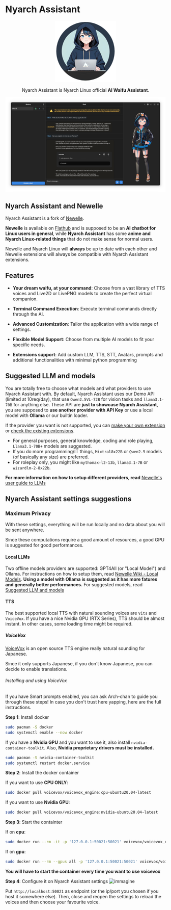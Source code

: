 # Nyarch Assistant
<div style="text-align: center;">
<img src="https://raw.githubusercontent.com/NyarchLinux/NyarchAssistant/refs/heads/master/data/icons/hicolor/scalable/apps/moe.nyarchlinux.assistant.svg" alt="nyarchassistant" width="192" height="192"/>
</div>
<div style="text-align: center;">

Nyarch Assistant is Nyarch Linux official <b>AI Waifu Assistant</b>.
</div>

![screenshot](https://raw.githubusercontent.com/NyarchLinux/NyarchAssistant/refs/heads/master/screenshots/1b.png)

## Nyarch Assistant and Newelle

Nyarch Assistant is a fork of [Newelle](https://github.com/qwersyk/Newelle). 

**Newelle** is available on [Flathub](https://flathub.org/apps/io.github.qwersyk.Newelle) and is supposed to be an **AI chatbot for Linux users in general**, while **Nyarch Assistant** has some **anime and Nyarch Linux-related things** that do not make sense for normal users.

Newelle and Nyarch Linux will **always** be up to date with each other and Newelle extensions will always be compatible with Nyarch Assistant extensions.

## Features
- **Your dream waifu, at your command**: Choose from a vast library of TTS voices and Live2D or LivePNG models to create the perfect virtual companion.

- **Terminal Command Execution**: Execute terminal commands directly through the AI.

- **Advanced Customization**: Tailor the application with a wide range of settings.

- **Flexible Model Support**: Choose from multiple AI models to fit your specific needs.

- **Extensions support**: Add custom LLM, TTS, STT, Avatars, prompts and additional functionalities with minimal python programming

## Suggested LLM and models
You are totally free to choose what models and what providers to use Nyarch Assistant with.
By default, Nyarch Assistant uses our Demo API (limited at 10req/day), that use `Qwen2.5VL-72B` for vision tasks and `llama3.1-70B` for anything else. These API are **just to showcase Nyarch Assistant**, you are supposed to **use another provider with API Key** or use a local model with **Ollama** or our builtin loader. 

If the provider you want is not supported, you can [make your own extension](https://github.com/qwersyk/Newelle/wiki/Developing-extensions) or [check the existing extensions](https://github.com/qwersyk/Newelle/wiki/User-guide-to-Extensions#finding-extensions).

- For general purposes, general knowledge, coding and role playing, `Llama3.1-70B+` models are suggested.
- If you do more programming/IT things, `Mixtral8x22B` or `Qwen2.5` models (of basically any size) are preferred.
- For roleplay only, you might like `mythomax-l2-13b`, `llama3.1-7B` or `wizardlm-2-8x22b`.

**For more information on how to setup different providers, read** [Newelle's user guide to LLMs](https://github.com/qwersyk/Newelle/wiki/User-guide-to-the-available-LLMs)
## Nyarch Assistant settings suggestions
### Maximum Privacy
With these settings, everything will be run locally and no data about you will be sent anywhere.

Since these computations require a good amount of resources, a good GPU is suggested for good performances.
#### Local LLMs
Two offline models providers are supported: GPT4All (or "Local Model") and Ollama. For instructions on how to setup them, read [Newelle Wiki - Local Models](https://github.com/qwersyk/Newelle/wiki/User-guide-to-the-available-LLMs#local-models-1).
**Using a model with Ollama is suggested as it has more fatures and generally better performances.**
For suggested models, read [Suggested LLM and models](#suggested-llm-and-models)
#### TTS
The best supported local TTS with natural sounding voices are `Vits` and `VoiceVox`. If you have a nice Nvidia GPU (RTX Series), TTS should be almost instant. In other cases, some loading time might be required.
##### VoiceVox
[VoiceVox](https://voicevox.hiroshiba.jp/) is an open source TTS engine really natural sounding for Japanese. 

Since it only supports Japanese, if you don't know Japanese, you can decide to enable translations.
###### Installing and using VoiceVox
If you have Smart prompts enabled, you can ask Arch-chan to guide you through these steps! In case you don't trust here yapping, here are the full instructions.

**Step 1**: Install docker
```bash
sudo pacman -S docker
sudo systemctl enable --now docker
```

If you have a **Nvidia GPU** and you want to use it, also install `nvidia-container-toolkit`. Also, **Nvidia proprietary drivers must be installed.**
```bash
sudo pacman -S nvidia-container-toolkit
sudo systemctl restart docker.service
```
**Step 2**: Install the docker container

If you want to use **CPU ONLY**:
```bash
sudo docker pull voicevox/voicevox_engine:cpu-ubuntu20.04-latest
```

If you want to use **Nvidia GPU**:
```bash
sudo docker pull voicevox/voicevox_engine:nvidia-ubuntu20.04-latest
```
**Step 3**: Start the containter

If on **cpu**:
```bash
sudo docker run --rm -it -p '127.0.0.1:50021:50021' voicevox/voicevox_engine:cpu-ubuntu20.04-latest
```

If on **gpu**:
```bash
sudo docker run --rm --gpus all -p '127.0.0.1:50021:50021' voicevox/voicevox_engine:nvidia-ubuntu20.04-latest
```

**You will have to start the container every time you want to use voicevox**

**Step 4**: Configure it on Nyarch Assistant settings
![immagine](https://github.com/user-attachments/assets/426e73d7-b2ca-4f05-9674-fd43d06ff647)

Put `http://localhost:50021` as endpoint (or the ip/port you chosen if you host it somewhere else).
Then, close and reopen the settings to reload the voices and then choose your favourite voice.


